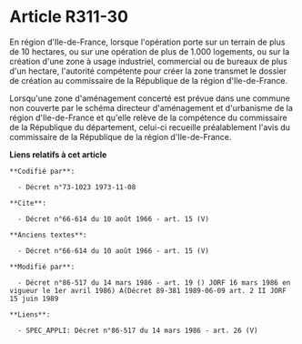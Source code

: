 # Article R311-30

En région d'Ile-de-France, lorsque l'opération porte sur un terrain de plus de 10 hectares, ou sur une opération de plus de
1.000 logements, ou sur la création d'une zone à usage industriel, commercial ou de bureaux de plus d'un hectare, l'autorité
compétente pour créer la zone transmet le dossier de création au commissaire de la République de la région d'Ile-de-France.

Lorsqu'une zone d'aménagement concerté est prévue dans une commune non couverte par le schéma directeur d'aménagement et
d'urbanisme de la région d'Ile-de-France et qu'elle relève de la compétence du commissaire de la République du département,
celui-ci recueille préalablement l'avis du commissaire de la République de la région d'Ile-de-France.

**Liens relatifs à cet article**

	**Codifié par**:

	  - Décret n°73-1023 1973-11-08

	**Cite**:

	  - Décret n°66-614 du 10 août 1966 - art. 15 (V)

	**Anciens textes**:

	  - Décret n°66-614 du 10 août 1966 - art. 15 (V)

	**Modifié par**:

	  - Décret n°86-517 du 14 mars 1986 - art. 19 () JORF 16 mars 1986 en vigueur le 1er avril 1986) A(Décret 89-381 1989-06-09 art. 2 II JORF 15 juin 1989

	**Liens**:

	  - SPEC_APPLI: Décret n°86-517 du 14 mars 1986 - art. 26 (V)
